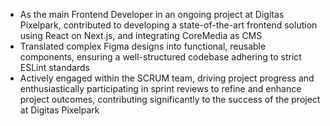 * As the main Frontend Developer in an ongoing project at Digitas Pixelpark, contributed to developing a state-of-the-art frontend solution using React on Next.js, and integrating CoreMedia as CMS
* Translated complex Figma designs into functional, reusable components, ensuring a well-structured codebase adhering to strict ESLint standards
* Actively engaged within the SCRUM team, driving project progress and enthusiastically participating in sprint reviews to refine and enhance project outcomes, contributing significantly to the success of the project at Digitas Pixelpark